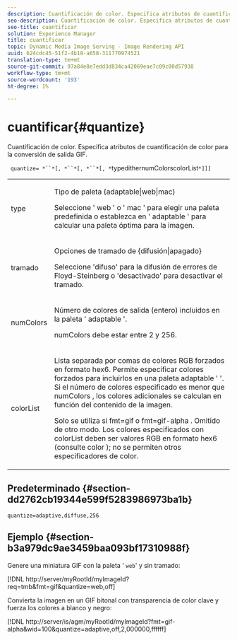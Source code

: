 ```yaml
---
description: Cuantificación de color. Especifica atributos de cuantificación de color para la conversión de salida GIF.
seo-description: Cuantificación de color. Especifica atributos de cuantificación de color para la conversión de salida GIF.
seo-title: cuantificar
solution: Experience Manager
title: cuantificar
topic: Dynamic Media Image Serving - Image Rendering API
uuid: 624cdc45-51f2-4b18-a658-311770974521
translation-type: tm+mt
source-git-commit: 97a84e8e7edd3d834ca42069eae7c09c00d57938
workflow-type: tm+mt
source-wordcount: '193'
ht-degree: 1%

---
```



# cuantificar{#quantize}

Cuantificación de color. Especifica atributos de cuantificación de color para la conversión de salida GIF.

` quantize= *``*[, *``*[, *``*[, *`typedithernumColorscolorList`*]]]`

<table id="simpletable_6BF155FCB8224E7EBFC8D8375AD26A71"> 
 <tr class="strow"> 
  <td class="stentry"> <p> <span class="codeph"> <span class="varname"> type </span> </span> </p> </td> 
  <td class="stentry"> <p> <span class="codeph"> Tipo de  </span> paleta {adaptable|web|mac} </p> <p>Seleccione ' <span class="codeph"> web </span>' o ' <span class="codeph"> mac </span>' para elegir una paleta predefinida o establezca en ' <span class="codeph"> adaptable </span>' para calcular una paleta óptima para la imagen. </p> </td> 
 </tr> 
 <tr class="strow"> 
  <td class="stentry"> <p> <span class="codeph"> <span class="varname"> tramado  </span> </span> </p> </td> 
  <td class="stentry"> <p> <span class="codeph"> Opciones de  </span> tramado de {difusión|apagado} </p> <p>Seleccione 'difuso' para la difusión de errores de Floyd-Steinberg o 'desactivado' para desactivar el tramado. </p> </td> 
 </tr> 
 <tr class="strow"> 
  <td class="stentry"> <p> <span class="codeph"> <span class="varname"> numColors  </span> </span> </p> </td> 
  <td class="stentry"> <p>Número de colores de salida (entero) incluidos en la paleta ' <span class="codeph"> adaptable </span>'. </p> <p> <span class="codeph"> <span class="varname"> numColors  </span> </span> debe estar entre 2 y 256. </p> </td> 
 </tr> 
 <tr class="strow"> 
  <td class="stentry"> <p> <span class="codeph"> <span class="varname"> colorList  </span> </span> </p> </td> 
  <td class="stentry"> <p>Lista separada por comas de colores RGB forzados en formato hex6. Permite especificar colores forzados para incluirlos en una paleta adaptable <span class="codeph"> ' </span>'. Si el número de colores especificado es menor que <span class="codeph"> numColors </span>, los colores adicionales se calculan en función del contenido de la imagen. </p> <p>Solo se utiliza si <span class="codeph"> fmt=gif </span> o <span class="codeph"> fmt=gif-alpha </span>. Omitido de otro modo. Los colores especificados con <span class="codeph"> <span class="varname"> colorList </span> </span> deben ser valores RGB en formato hex6 (consulte <span class="codeph"> color </span>); no se permiten otros especificadores de color. </p> </td> 
 </tr> 
</table>

## Predeterminado {#section-dd2762cb19344e599f5283986973ba1b}

`quantize=adaptive,diffuse,256`

## Ejemplo {#section-b3a979dc9ae3459baa093bf17310988f}

Genere una miniatura GIF con la paleta &#39; `web`&#39; y sin tramado:

[!DNL http://server/myRootId/myImageId?req=tmb&fmt=gif&quantize=web,off]

Convierta la imagen en un GIF bitonal con transparencia de color clave y fuerza los colores a blanco y negro:

[!DNL http://server/is/agm/myRootId/myImageId?fmt=gif-alpha&wid=100&quantize=adaptive,off,2,000000,ffffff]

